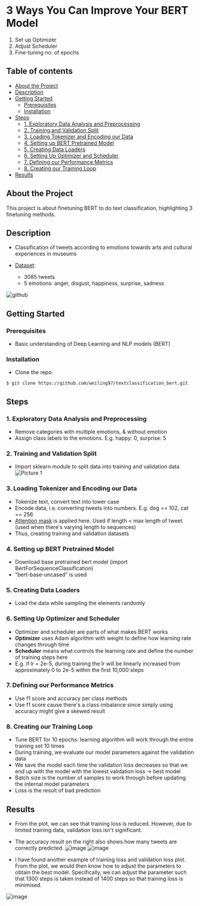 # 3 Ways You Can Improve Your BERT Model

1. Set up Optimizer
2. Adjust Scheduler 
3. Fine-tuning no. of epochs

## Table of contents
* [About the Project](#about-the-project)
* [Description](#description)
* [Getting Started](#getting-started)
  + [Prerequisites](#prerequisites)
  + [Installation](#installation)
* [Steps](#steps)
  + [1. Exploratory Data Analysis and Preprocessing](#1-exploratory-data-analysis-and-preprocessing)
  + [2. Training and Validation Split](#2-training-and-validation-split)
  + [3. Loading Tokenizer and Encoding our Data](#3-loading-tokenizer-and-encoding-our-data)
  + [4. Setting up BERT Pretrained Model](#4-setting-up-bert-pretrained-model)
  + [5. Creating Data Loaders](#5-creating-data-loaders)
  + [6. Setting Up Optimizer and Scheduler](#6-setting-up-optimizer-and-scheduler)
  + [7. Defining our Performance Metrics](#7-defining-our-performance-metrics)
  + [8. Creating our Training Loop](#8-creating-our-training-loop)
* [Results](#results)

## About the Project
This project is about finetuning BERT to do text classification, highlighting 3 finetuning methods.

## Description
- Classification of tweets according to emotions towards arts and cultural experiences in museums

- [Dataset](https://www.kaggle.com/ashkhagan/smile-twitter-emotion-dataset):
  - 3085 tweets
  - 5 emotions: anger, disgust, happiness, surprise, sadness

![github](https://user-images.githubusercontent.com/55085035/111116043-67f05f80-85a0-11eb-8dfe-2573e1ff9985.png)

## Getting Started

### Prerequisites
- Basic understanding of Deep Learning and NLP models (BERT)

### Installation

- Clone the repo:

```
$ git clone https://github.com/weiling97/textclassification_bert.git
```

## Steps

### 1. Exploratory Data Analysis and Preprocessing
- Remove categories with multiple emotions, & without emotion
- Assign class labels to the emotions. E.g. happy: 0, surprise: 5 

### 2. Training and Validation Split
- Import sklearn module to split data into training and validation data
![Picture 1](https://user-images.githubusercontent.com/55085035/111117262-42645580-85a2-11eb-8152-583d7a672ab8.png)


### 3. Loading Tokenizer and Encoding our Data
- Tokenize text, convert text into lower case
- Encode data, i.e. converting tweets into numbers. E.g. dog == 102, cat == 256
- [Attention mask](https://github.com/huggingface/transformers/issues/205#:~:text=It%27s%20a%20mask%20to,batch%20has%20varying%20length%20sentences.) is applied here. Used if length < max length of tweet (used when there's varying length to sequences)
- Thus, creating training and validation datasets

### 4. Setting up BERT Pretrained Model
- Download base pretrained bert model (import BertForSequenceClassification)
- “bert-base-uncased” is used

### 5. Creating Data Loaders
- Load the data while sampling the elements randomly

### 6. Setting Up Optimizer and Scheduler
- Optimizer and scheduler are parts of what makes BERT works
- **Optimizer** uses Adam algorithm with weight to define how learning rate changes through time
- **Scheduler** means what controls the learning rate and define the number of training steps here
- E.g. if lr = 2e-5, during training the lr will be linearly increased from approximately 0 to 2e-5 within the first 10,000 steps

### 7. Defining our Performance Metrics
- Use f1 score and accuracy per class methods
- Use f1 score cause there's a class imbalance since simply using accuracy might give a skewed result

### 8. Creating our Training Loop
- Tune BERT for 10 epochs: learning algorithm will work through the entire training set 10 times
- During training, we evaluate our model parameters against the validation data
- We save the model each time the validation loss decreases so that we end up with the model with the lowest validation loss -> best model
- Batch size is the number of samples to work through before updating the internal model parameters
- Loss is the result of bad prediction


## Results
- From the plot, we can see that training loss is reduced. However, due to limited training data, validation loss isn't significant. 
- The accuracy result on the right also shows how many tweets are correctly predicted.
![image](https://user-images.githubusercontent.com/55085035/112122121-ea110180-8bfa-11eb-9523-fce60961e73a.png)
![image](https://user-images.githubusercontent.com/55085035/112122472-4aa03e80-8bfb-11eb-9e45-0b03b745d8c5.png)

- I have found another example of training loss and validation loss plot. From the plot, we would then know how to adjust the parameters to obtain the best model. Specifically, we can adjust the parameter such that 1300 steps is taken instead of 1400 steps so that training loss is minimised.

![image](https://user-images.githubusercontent.com/55085035/112123563-54767180-8bfc-11eb-848c-bd20dcb1e5a7.png)

